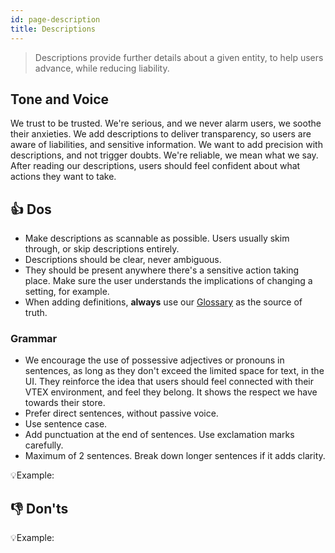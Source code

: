 ```yaml
---
id: page-description
title: Descriptions
---
```



> Descriptions provide further details about a given entity, to help users advance, while reducing liability.  

## Tone and Voice

We trust to be trusted. We're serious, and we never alarm users, we soothe their anxieties. We add descriptions to deliver transparency, so users are aware of liabilities, and sensitive information.  We want to add precision with descriptions, and not trigger doubts. We're reliable, we mean what we say. After reading our descriptions, users should feel confident about what actions they want to take.         


## 👍 Dos

- Make descriptions as scannable as possible. Users usually skim through, or skip descriptions entirely.    
- Descriptions should be clear, never ambiguous.    
- They should be present anywhere there's a sensitive action taking place. Make sure the user understands the implications of changing a setting, for example.    
- When adding definitions, **always** use our [Glossary](/docs/best-practices/word-list) as the source of truth.       

### Grammar

- We encourage the use of possessive adjectives or pronouns in sentences, as long as they don't exceed the limited space for text, in the UI. They reinforce the idea that users should feel connected with their VTEX environment, and feel they belong. It shows the respect we have towards their store.
- Prefer direct sentences, without passive voice.
- Use sentence case.
- Add punctuation at the end of sentences. Use exclamation marks carefully. 
- Maximum of 2 sentences. Break down longer sentences if it adds clarity.

💡Example:

## 👎 Don'ts



💡Example: